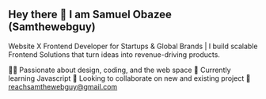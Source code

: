 ## Hey there 👋 I am Samuel Obazee (Samthewebguy)

Website X Frontend Developer for Startups & Global Brands | I build scalable Frontend Solutions that turn ideas into revenue-driving products.

🧑‍💻 Passionate about design, coding, and the web space
🌱 Currently learning Javascript
👯 Looking to collaborate on new and existing project
📩 reachsamthewebguy@gmail.com
